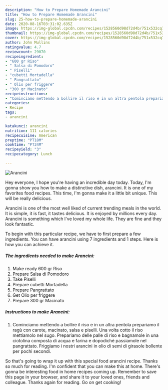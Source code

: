 ```yaml
---
description: "How to Prepare Homemade Arancini"
title: "How to Prepare Homemade Arancini"
slug: 25-how-to-prepare-homemade-arancini
date: 2020-08-16T03:31:02.635Z
image: https://img-global.cpcdn.com/recipes/1528560d98d72d4b/751x532cq70/arancini-recipe-main-photo.jpg
thumbnail: https://img-global.cpcdn.com/recipes/1528560d98d72d4b/751x532cq70/arancini-recipe-main-photo.jpg
cover: https://img-global.cpcdn.com/recipes/1528560d98d72d4b/751x532cq70/arancini-recipe-main-photo.jpg
author: John Mullins
ratingvalue: 4.7
reviewcount: 29070
recipeingredient:
- "600 gr Riso"
- " Salsa di Pomodoro"
- " Piselli"
- "cubetti Mortadella"
- " Pangrattato"
- " Olio per friggere"
- "300 gr Macinato"
recipeinstructions:
- "Cominciamo mettendo a bollire il riso e in un altra pentola prepariamo il ragù con carote, macinato, salsa e piselli. Una volta cotto il riso mettiamolo nel sugo. Prepariamo delle palle di riso e bagnamole in una ciotolina composta di acqua e farina e dopodiché passiamole nel pangrattato. Friggiamo i nostri arancini in olio di semi di girasole bollente per pochi secondi."
categories:
- Recipe
tags:
- arancini

katakunci: arancini 
nutrition: 111 calories
recipecuisine: American
preptime: "PT18M"
cooktime: "PT34M"
recipeyield: "3"
recipecategory: Lunch

---
```



![Arancini](https://img-global.cpcdn.com/recipes/1528560d98d72d4b/751x532cq70/arancini-recipe-main-photo.jpg)

Hey everyone, I hope you're having an incredible day today. Today, I'm gonna show you how to make a distinctive dish, arancini. It is one of my favorites food recipes. This time, I'm gonna make it a little bit unique. This will be really delicious.

Arancini is one of the most well liked of current trending meals in the world. It is simple, it is fast, it tastes delicious. It is enjoyed by millions every day. Arancini is something which I've loved my whole life. They are fine and they look fantastic.




To begin with this particular recipe, we have to first prepare a few ingredients. You can have arancini using 7 ingredients and 1 steps. Here is how you can achieve it.

<!--inarticleads1-->

##### The ingredients needed to make Arancini:

1. Make ready 600 gr Riso
1. Prepare  Salsa di Pomodoro
1. Take  Piselli
1. Prepare cubetti Mortadella
1. Prepare  Pangrattato
1. Get  Olio per friggere
1. Prepare 300 gr Macinato




<!--inarticleads2-->

##### Instructions to make Arancini:

1. Cominciamo mettendo a bollire il riso e in un altra pentola prepariamo il ragù con carote, macinato, salsa e piselli. Una volta cotto il riso mettiamolo nel sugo. Prepariamo delle palle di riso e bagnamole in una ciotolina composta di acqua e farina e dopodiché passiamole nel pangrattato. Friggiamo i nostri arancini in olio di semi di girasole bollente per pochi secondi.




So that's going to wrap it up with this special food arancini recipe. Thanks so much for reading. I'm confident that you can make this at home. There's gonna be interesting food in home recipes coming up. Remember to save this page in your browser, and share it to your loved ones, friends and colleague. Thanks again for reading. Go on get cooking!
